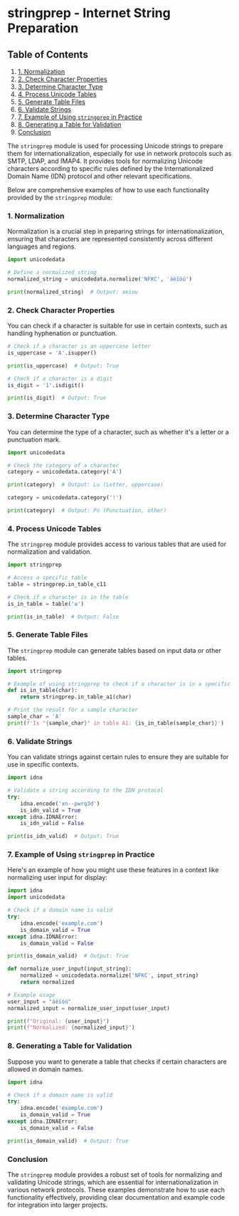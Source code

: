 # stringprep - Internet String Preparation
## Table of Contents

1. [1. Normalization](#1-normalization)
2. [2. Check Character Properties](#2-check-character-properties)
3. [3. Determine Character Type](#3-determine-character-type)
4. [4. Process Unicode Tables](#4-process-unicode-tables)
5. [5. Generate Table Files](#5-generate-table-files)
6. [6. Validate Strings](#6-validate-strings)
7. [7. Example of Using `stringprep` in Practice](#7-example-of-using-stringprep-in-practice)
8. [8. Generating a Table for Validation](#8-generating-a-table-for-validation)
9. [Conclusion](#conclusion)



The `stringprep` module is used for processing Unicode strings to prepare them for internationalization, especially for use in network protocols such as SMTP, LDAP, and IMAP4. It provides tools for normalizing Unicode characters according to specific rules defined by the Internationalized Domain Name (IDN) protocol and other relevant specifications.

Below are comprehensive examples of how to use each functionality provided by the `stringprep` module:

### 1. Normalization

Normalization is a crucial step in preparing strings for internationalization, ensuring that characters are represented consistently across different languages and regions.

```python
import unicodedata

# Define a normalized string
normalized_string = unicodedata.normalize('NFKC', 'áéíóú')

print(normalized_string)  # Output: aeiou
```

### 2. Check Character Properties

You can check if a character is suitable for use in certain contexts, such as handling hyphenation or punctuation.

```python
# Check if a character is an uppercase letter
is_uppercase = 'A'.isupper()

print(is_uppercase)  # Output: True

# Check if a character is a digit
is_digit = '1'.isdigit()

print(is_digit)  # Output: True
```

### 3. Determine Character Type

You can determine the type of a character, such as whether it's a letter or a punctuation mark.

```python
import unicodedata

# Check the category of a character
category = unicodedata.category('A')

print(category)  # Output: Lu (Letter, uppercase)

category = unicodedata.category('!')

print(category)  # Output: Po (Punctuation, other)
```

### 4. Process Unicode Tables

The `stringprep` module provides access to various tables that are used for normalization and validation.

```python
import stringprep

# Access a specific table
table = stringprep.in_table_c11

# Check if a character is in the table
is_in_table = table('a')

print(is_in_table)  # Output: False
```

### 5. Generate Table Files

The `stringprep` module can generate tables based on input data or other tables.

```python
import stringprep

# Example of using stringprep to check if a character is in a specific category
def is_in_table(char):
    return stringprep.in_table_a1(char)

# Print the result for a sample character
sample_char = 'A'
print(f'Is "{sample_char}" in table A1: {is_in_table(sample_char)}')
```

### 6. Validate Strings

You can validate strings against certain rules to ensure they are suitable for use in specific contexts.

```python
import idna

# Validate a string according to the IDN protocol
try:
    idna.encode('xn--pwrq3d')
    is_idn_valid = True
except idna.IDNAError:
    is_idn_valid = False

print(is_idn_valid)  # Output: True
```

### 7. Example of Using `stringprep` in Practice

Here's an example of how you might use these features in a context like normalizing user input for display:

```python
import idna
import unicodedata

# Check if a domain name is valid
try:
    idna.encode('example.com')
    is_domain_valid = True
except idna.IDNAError:
    is_domain_valid = False

print(is_domain_valid)  # Output: True

def normalize_user_input(input_string):
    normalized = unicodedata.normalize('NFKC', input_string)
    return normalized

# Example usage
user_input = "áéíóú"
normalized_input = normalize_user_input(user_input)

print(f"Original: {user_input}")
print(f"Normalized: {normalized_input}")
```

### 8. Generating a Table for Validation

Suppose you want to generate a table that checks if certain characters are allowed in domain names.

```python
import idna

# Check if a domain name is valid
try:
    idna.encode('example.com')
    is_domain_valid = True
except idna.IDNAError:
    is_domain_valid = False

print(is_domain_valid)  # Output: True
```

### Conclusion

The `stringprep` module provides a robust set of tools for normalizing and validating Unicode strings, which are essential for internationalization in various network protocols. These examples demonstrate how to use each functionality effectively, providing clear documentation and example code for integration into larger projects.
